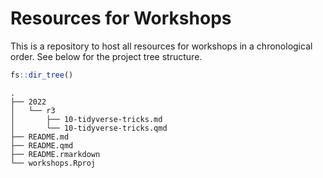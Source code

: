Resources for Workshops
================

This is a repository to host all resources for workshops in a
chronological order. See below for the project tree structure.

``` r
fs::dir_tree()
```

    .
    ├── 2022
    │   └── r3
    │       ├── 10-tidyverse-tricks.md
    │       └── 10-tidyverse-tricks.qmd
    ├── README.md
    ├── README.qmd
    ├── README.rmarkdown
    └── workshops.Rproj
